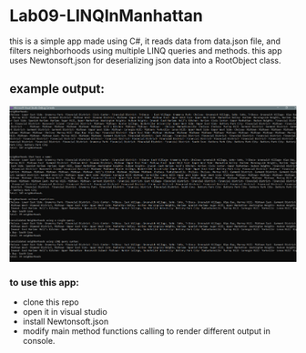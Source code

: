 # Lab09-LINQInManhattan

this is a simple app made using C#, it reads data from data.json file, and filters neighborhoods using multiple LINQ queries and methods.
this app uses Newtonsoft.json for deserializing json data into a RootObject class.

## example output:

![console output](console.png)

### to use this app:

- clone this repo
- open it in visual studio
- install Newtonsoft.json
- modify main method functions calling to render different output in console.


